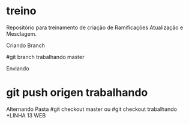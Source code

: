 # treino
Repositório para treinamento de criação de Ramificações Atualização e Mesclagem.

Criando Branch 

#git branch trabalhando master

Enviando
# git push origen trabalhando

Alternando Pasta
#git checkout master ou  #git checkout trabalhando
*LINHA 13 WEB
